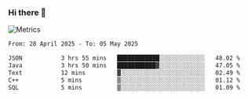 ### Hi there 👋

![Metrics](https://github.com/radoapx/radoapx/blob/main/github-metrics.svg)

<!--START_SECTION:waka-->

```txt
From: 28 April 2025 - To: 05 May 2025

JSON           3 hrs 55 mins   ████████████░░░░░░░░░░░░░   48.02 %
Java           3 hrs 50 mins   ███████████▓░░░░░░░░░░░░░   47.05 %
Text           12 mins         ▓░░░░░░░░░░░░░░░░░░░░░░░░   02.49 %
C++            5 mins          ▒░░░░░░░░░░░░░░░░░░░░░░░░   01.12 %
SQL            5 mins          ▒░░░░░░░░░░░░░░░░░░░░░░░░   01.09 %
```

<!--END_SECTION:waka-->

<!--
**radoapx/radoapx** is a ✨ _special_ ✨ repository because its `README.md` (this file) appears on your GitHub profile.

Here are some ideas to get you started:

- 🔭 I’m currently working on ...
- 🌱 I’m currently learning ...
- 👯 I’m looking to collaborate on ...
- 🤔 I’m looking for help with ...
- 💬 Ask me about ...
- 📫 How to reach me: ...
- 😄 Pronouns: ...
- ⚡ Fun fact: ...
-->
